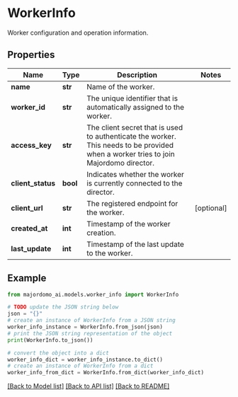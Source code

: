 # WorkerInfo

Worker configuration and operation information.

## Properties

Name | Type | Description | Notes
------------ | ------------- | ------------- | -------------
**name** | **str** | Name of the worker. | 
**worker_id** | **str** | The unique identifier that is automatically assigned to the worker. | 
**access_key** | **str** | The client secret that is used to authenticate the worker. This needs to be provided when a worker tries to join Majordomo director. | 
**client_status** | **bool** | Indicates whether the worker is currently connected to the director. | 
**client_url** | **str** | The registered endpoint for the worker. | [optional] 
**created_at** | **int** | Timestamp of the worker creation. | 
**last_update** | **int** | Timestamp of the last update to the worker. | 

## Example

```python
from majordomo_ai.models.worker_info import WorkerInfo

# TODO update the JSON string below
json = "{}"
# create an instance of WorkerInfo from a JSON string
worker_info_instance = WorkerInfo.from_json(json)
# print the JSON string representation of the object
print(WorkerInfo.to_json())

# convert the object into a dict
worker_info_dict = worker_info_instance.to_dict()
# create an instance of WorkerInfo from a dict
worker_info_from_dict = WorkerInfo.from_dict(worker_info_dict)
```
[[Back to Model list]](../README.md#documentation-for-models) [[Back to API list]](../README.md#documentation-for-api-endpoints) [[Back to README]](../README.md)


